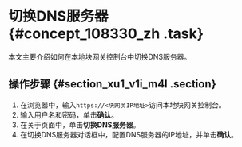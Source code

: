 # 切换DNS服务器 {#concept_108330_zh .task}

本文主要介绍如何在本地块网关控制台中切换DNS服务器。

## 操作步骤 {#section_xu1_v1i_m4l .section}

1.  在浏览器中，输入`https://<块网关IP地址>`访问本地块网关控制台。
2.  输入用户名和密码，单击**确认**。
3.  在关于页面中，单击**切换DNS服务器**。
4.  在切换DNS服务器对话框中，配置DNS服务器的IP地址，并单击**确认**。

